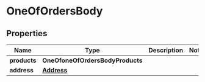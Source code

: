 # OneOfOrdersBody

## Properties
Name | Type | Description | Notes
------------ | ------------- | ------------- | -------------
**products** | **OneOfoneOfOrdersBodyProducts** |  | 
**address** | [**Address**](Address.md) |  | 
